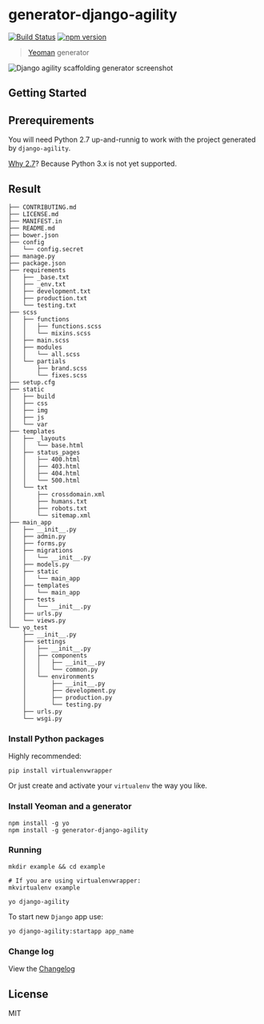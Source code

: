 # generator-django-agility 
[![Build Status](https://secure.travis-ci.org/sobolevn/generator-django-agility.png?branch=master)](https://travis-ci.org/sobolevn/generator-django-agility)
[![npm version](https://badge.fury.io/js/generator-django-agility.png)](https://www.npmjs.com/package/generator-django-agility)

> [Yeoman](http://yeoman.io) generator

![Django agility scaffolding generator screenshot](https://raw.githubusercontent.com/sobolevn/generator-django-agility/screenshots/screenshots/yeoman-screenshot.png)

## Getting Started

## Prerequirements

You will need Python 2.7 up-and-runnig to work with the project generated by `django-agility`. 

[Why 2.7](https://docs.djangoproject.com/en/1.8/faq/install/#what-python-version-should-i-use-with-django)? 
Because Python 3.x is not yet supported.

## Result

```
├── CONTRIBUTING.md
├── LICENSE.md
├── MANIFEST.in
├── README.md
├── bower.json
├── config
│   └── config.secret
├── manage.py
├── package.json
├── requirements
│   ├── _base.txt
│   ├── _env.txt
│   ├── development.txt
│   ├── production.txt
│   └── testing.txt
├── scss
│   ├── functions
│   │   ├── functions.scss
│   │   └── mixins.scss
│   ├── main.scss
│   ├── modules
│   │   └── all.scss
│   └── partials
│       ├── brand.scss
│       └── fixes.scss
├── setup.cfg
├── static
│   ├── build
│   ├── css
│   ├── img
│   ├── js
│   └── var
├── templates
│   ├── _layouts
│   │   └── base.html
│   ├── status_pages
│   │   ├── 400.html
│   │   ├── 403.html
│   │   ├── 404.html
│   │   └── 500.html
│   └── txt
│       ├── crossdomain.xml
│       ├── humans.txt
│       ├── robots.txt
│       └── sitemap.xml
├── main_app
│   ├── __init__.py
│   ├── admin.py
│   ├── forms.py
│   ├── migrations
│   │   └── __init__.py
│   ├── models.py
│   ├── static
│   │   └── main_app
│   ├── templates
│   │   └── main_app
│   ├── tests
│   │   └── __init__.py
│   ├── urls.py
│   └── views.py
└── yo_test
    ├── __init__.py
    ├── settings
    │   ├── __init__.py
    │   ├── components
    │   │   ├── __init__.py
    │   │   └── common.py
    │   └── environments
    │       ├── __init__.py
    │       ├── development.py
    │       ├── production.py
    │       └── testing.py
    ├── urls.py
    └── wsgi.py
```

### Install Python packages

Highly recommended:

```
pip install virtualenvwrapper
```

Or just create and activate your `virtualenv` the way you like.

### Install Yeoman and a generator

```
npm install -g yo
npm install -g generator-django-agility
```

### Running

```
mkdir example && cd example

# If you are using virtualenvwrapper:
mkvirtualenv example

yo django-agility
```

To start new `Django` app use:

```
yo django-agility:startapp app_name
```

### Change log

View the [Changelog](https://github.com/sobolevn/generator-django-agility/blob/master/CHANGELOG.md)

## License

MIT
